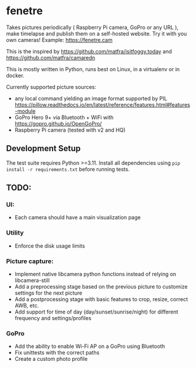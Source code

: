 # fenetre

Takes pictures periodically ( Raspberry Pi camera, GoPro or any URL ), make timelapse and publish them on a self-hosted website. Try it with you own cameras! Example: https://fenetre.cam


This is the inspired by https://github.com/matfra/isitfoggy.today and https://github.com/matfra/camaredn

This is mostly written in Python, runs best on Linux, in a virtualenv or in docker.

Currently supported picture sources:
- any local command yielding an image format supported by PIL https://pillow.readthedocs.io/en/latest/reference/features.html#features-module
- GoPro Hero 9+ via Bluetooth + WiFi with https://gopro.github.io/OpenGoPro/
- Raspberry Pi camera (tested with v2 and HQ)

## Development Setup

The test suite requires Python >=3.11. Install all dependencies using `pip install -r requirements.txt` before running tests.

## TODO:

### UI:
- Each camera should have a main visualization page

### Utility
- Enforce the disk usage limits

### Picture capture:
- Implement native libcamera python functions instead of relying on libcamera-still
- Add a preprocessing stage based on the previous picture to customize settings for the next picture
- Add a postprocessing stage with basic features to crop, resize, correct AWB, etc.
- Add support for time of day (day/sunset/sunrise/night) for different frequency and settings/profiles

### GoPro
- Add the ability to enable Wi-Fi AP on a GoPro using Bluetooth
- Fix unittests with the correct paths
- Create a custom photo profile